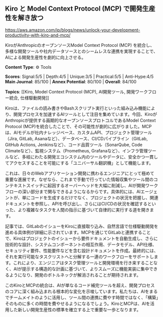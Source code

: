 ## Kiro と Model Context Protocol (MCP) で開発生産性を解き放つ

https://aws.amazon.com/jp/blogs/news/unlock-your-development-productivity-with-kiro-and-mcp/

KiroがAnthropicのオープンソースModel Context Protocol (MCP) を統合し、多様な開発ツールや社内データソースとのシームレスな連携を実現することで、AIによる開発生産性を劇的に向上させる。

**Content Type**: ⚙️ Tools

**Scores**: Signal:5/5 | Depth:4/5 | Unique:3/5 | Practical:5/5 | Anti-Hype:4/5
**Main Journal**: 85/100 | **Annex Potential**: 80/100 | **Overall**: 84/100

**Topics**: [[Kiro, Model Context Protocol (MCP), AI開発ツール, 開発ワークフロー統合, 仕様駆動開発]]

Kiroは、ファイルの読み書きやBashスクリプト実行といった組み込み機能により、開発プロセスを加速するAIツールとして注目を集めています。今回、KiroがAnthropicが提供する画期的なオープンソースプロトコルであるModel Context Protocol (MCP)を統合したことで、その可能性が劇的に広がりました。MCPは、AIモデルが社内ナレッジベース、カスタムAPI、プロジェクト管理ツール（Jira, GitLab, Asanaなど）、データベース、CI/CDパイプライン（GitLab, GitHub Actions, Jenkinsなど）、コード品質ツール（SonarQube, Code Climateなど）、監視システム（Prometheus, Grafanaなど）、インフラ管理ツールなど、多岐にわたる開発エコシステム内のツールやデータに、安全かつ一貫してアクセスすることを可能にする「ユニバーサル翻訳機」として機能します。

これは、日々のWebアプリケーション開発に携わるエンジニアにとって極めて重要な進展です。なぜなら、これまで手動で行っていた情報収集やツール間のコンテキストスイッチに起因するオーバーヘッドを大幅に削減し、AIが開発ワークフローの深い部分まで関与できるようになるからです。具体的には、AIエージェントが、単にコードを生成するだけでなく、プロジェクトの状況を把握し、関連ドキュメントを参照し、APIを呼び出し、さらにはCI/CDの状況を確認するといった、より複雑なタスクを人間の指示に基づいて自律的に実行する道を開きます。

記事では、GitLabのイシューをKiroに直接取り込み、自然言語で仕様駆動開発を進める具体例が詳細に示されています。MCPを通じてGitLabと連携することで、Kiroはプロジェクトのイシューから要件ドキュメントを自動生成し、さらに技術的な設計、システムコンポーネントの相互作用、データモデル、API仕様、セキュリティ要件、性能要件などを含む設計ドキュメントを作成。最終的には、それを実行可能なタスクリストへと分解する一連のワークフローをサポートします。これにより、エンジニアはタスク管理ツールと開発環境を行き来することなく、AIが提示する構造的な計画に基づいて、よりスムーズに機能実装に集中できるようになり、開発のボトルネックが解消されることが期待されます。

このKiroとMCPの統合は、AIが単なるコード補完ツールを超え、開発プロセスのコアに深く組み込まれる根本的な変化を示唆しています。私たちは、AIをまるでチームメイトのように活用し、ツール間の連携に費やす時間ではなく、「構築」そのものに多くの時間を費やせるようになるでしょう。KiroとMCPは、AIを活用した新しい開発生産性の標準を確立する上で重要な一歩となります。